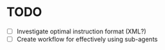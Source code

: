 # TODO

- [ ] Investigate optimal instruction format (XML?)
- [ ] Create workflow for effectively using sub-agents
